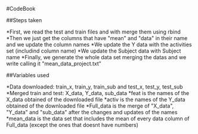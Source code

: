 #CodeBook

##Steps taken

*First, we read the test and train files and with merge them using rbind
*Then we just get the columns that have "mean" and "data" in their name and we update the column names
*We update the Y data with the activities set (includind column name)
*We update the Subject data with Subject name
*Finally, we generate the whole data set merging the datas and we write calling it "mean_data_project.txt"

##Variables used

*Data downloaded: train_x, train_y, train_sub and test_x, test_y, test_sub
*Merged train and test: X_data, Y_data, sub_data
*feat is the names of the X_data obtained of the downloaded file
*activ is the names of the Y_data obtained of the downloaded file
*Full_data is the merge of "X_data", "Y_data" and "sub_data" after the changes and updates of the names
*mean_data is the data set that includes the mean of every data column of Full_data (except the ones that doesnt have numbers)
